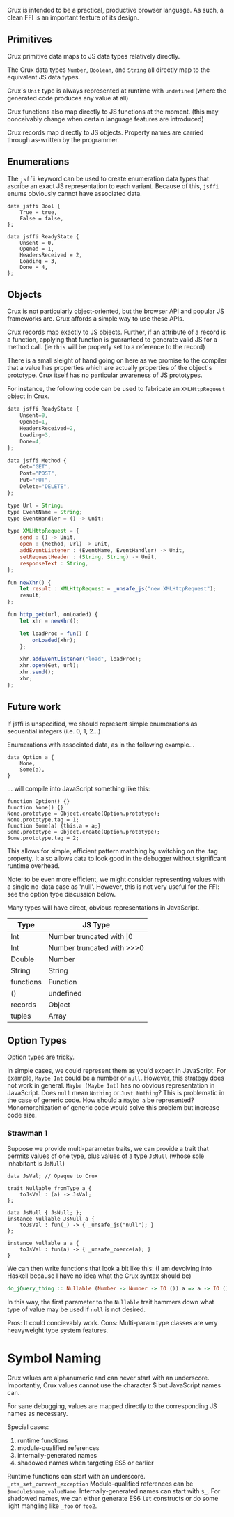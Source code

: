 Crux is intended to be a practical, productive browser language.  As such, a clean FFI is an important
feature of its design.

## Primitives

Crux primitive data maps to JS data types relatively directly.

The Crux data types `Number`, `Boolean`, and `String` all directly map to the equivalent JS data types.

Crux's `Unit` type is always represented at runtime with `undefined` (where the generated code produces any
value at all)

Crux functions also map directly to JS functions at the moment. (this may conceivably change when certain language
features are introduced)

Crux records map directly to JS objects.  Property names are carried through as-written by the programmer.

## Enumerations

The `jsffi` keyword can be used to create enumeration data types that ascribe an exact JS representation
to each variant.  Because of this, `jsffi` enums obviously cannot have associated data.

```
data jsffi Bool {
    True = true,
    False = false,
};

data jsffi ReadyState {
    Unsent = 0,
    Opened = 1,
    HeadersReceived = 2,
    Loading = 3,
    Done = 4,
};
```

## Objects

Crux is not particularly object-oriented, but the browser API and popular JS frameworks are.  Crux affords a simple way
to use these APIs.

Crux records map exactly to JS objects.  Further, if an attribute of a record is a function, applying that function
is guaranteed to generate valid JS for a method call. (ie `this` will be properly set to a reference to the record)

There is a small sleight of hand going on here as we promise to the compiler that a value has properties which are
actually properties of the object's prototype.  Crux itself has no particular awareness of JS prototypes.

For instance, the following code can be used to fabricate an `XMLHttpRequest` object in Crux.

```js
data jsffi ReadyState {
    Unsent=0,
    Opened=1,
    HeadersReceived=2,
    Loading=3,
    Done=4,
};

data jsffi Method {
    Get="GET",
    Post="POST",
    Put="PUT",
    Delete="DELETE",
};

type Url = String;
type EventName = String;
type EventHandler = () -> Unit;

type XMLHttpRequest = {
    send : () -> Unit,
    open : (Method, Url) -> Unit,
    addEventListener : (EventName, EventHandler) -> Unit,
    setRequestHeader : (String, String) -> Unit,
    responseText : String,
};

fun newXhr() {
    let result : XMLHttpRequest = _unsafe_js("new XMLHttpRequest");
    result;
};

fun http_get(url, onLoaded) {
    let xhr = newXhr();

    let loadProc = fun() {
        onLoaded(xhr);
    };

    xhr.addEventListener("load", loadProc);
    xhr.open(Get, url);
    xhr.send();
    xhr;
};
```

## Future work

If jsffi is unspecified, we should represent simple enumerations as sequential integers (i.e. 0, 1, 2...)

Enumerations with associated data, as in the following example...

```
data Option a {
    None,
    Some(a),
}
```

... will compile into JavaScript something like this:

```
function Option() {}
function None() {}
None.prototype = Object.create(Option.prototype);
None.prototype.tag = 1;
function Some(a) {this.a = a;}
Some.prototype = Object.create(Option.prototype);
Some.prototype.tag = 2;
```

This allows for simple, efficient pattern matching by switching on the .tag property.  It also allows data to look good in the debugger without significant runtime overhead.

Note: to be even more efficient, we might consider representing values with a single no-data case as 'null'.  However, this is not very useful for the FFI: see the option type discussion below.

Many types will have direct, obvious representations in JavaScript.

Type | JS Type
-- | --
Int | Number truncated with &#124;0
Int | Number truncated with >>>0
Double | Number
String | String
functions | Function
() | undefined
records | Object
tuples | Array

## Option Types

Option types are tricky.

In simple cases, we could represent them as you'd expect in JavaScript.  For example, `Maybe Int` could be a number or `null`.  However, this strategy does not work in general.  `Maybe (Maybe Int)` has no obvious representation in JavaScript.  Does `null` mean `Nothing` or `Just Nothing`?  This is problematic in the case of generic code.  How should a `Maybe a` be represented?  Monomorphization of generic code would solve this problem but increase code size.

### Strawman 1

Suppose we provide multi-parameter traits, we can provide a trait that permits values of one type, plus values of a type `JsNull` (whose sole inhabitant is `JsNull`)

```
data JsVal; // Opaque to Crux

trait Nullable fromType a {
    toJsVal : (a) -> JsVal;
};

data JsNull { JsNull; };
instance Nullable JsNull a {
    toJsVal : fun(_) -> { _unsafe_js("null"); }
};

instance Nullable a a {
    toJsVal : fun(a) -> { _unsafe_coerce(a); }
}
```

We can then write functions that look a bit like this: (I am devolving into Haskell because I have no idea what the
Crux syntax should be)

```haskell
do_jQuery_thing :: Nullable (Number -> Number -> IO ()) a => a -> IO ()
```

In this way, the first parameter to the `Nullable` trait hammers down what type of value may be used if `null` is not
desired.

Pros: It could concievably work.
Cons: Multi-param type classes are very heavyweight type system features.

# Symbol Naming

Crux values are alphanumeric and can never start with an underscore.  Importantly, Crux values cannot use the character $ but JavaScript names can.

For sane debugging, values are mapped directly to the corresponding JS names as necessary.

Special cases:
1) runtime functions
2) module-qualified references
3) internally-generated names
4) shadowed names when targeting ES5 or earlier

Runtime functions can start with an underscore.  `_rts_set_current_exception`
Module-qualified references can be `$module$name_valueName`.
Internally-generated names can start with `$_`.
For shadowed names, we can either generate ES6 `let` constructs or do some light mangling like `_foo` or `foo2`.

